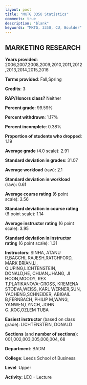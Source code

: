 ```yaml
---
layout: post
title: "MKTG 3350 Statistics"
comments: true
description: "blank"
keywords: "MKTG, 3350, CU, Boulder"
--- 
```

<head>
<script src="https://ajax.googleapis.com/ajax/libs/jquery/2.1.3/jquery.min.js"></script>
<script src="https://dl.dropboxusercontent.com/s/pc42nxpaw1ea4o9/highcharts.js?dl=0"></script>
<!-- <script src="../assets/js/highcharts.js"></script> -->
<style type="text/css">@font-face {
	font-family: "Bebas Neue";
	src: url(https://www.filehosting.org/file/details/544349/BebasNeue%20Regular.otf) format("opentype");
	}
	h1.Bebas { 
		font-family: "Bebas Neue", Verdana, Tahoma;
	}
</style>
</head>
<body>
	<div id="container" style="float: right; width: 45%; height: 88%; margin-left: 2.5%; margin-right: 2.5%;"></div>
	<script language="JavaScript">
		$(document).ready(function() {
		var chart = {type: 'column'};
		var title = {text: 'Grade Distribution'};
		var xAxis = {categories: ['A','B','C','D','F'],crosshair: true};
		var yAxis = {min: 0,title: {text: 'Percentage'}};
		var tooltip = {headerFormat: '<center><b><span style="font-size:20px">{point.key}</span></b></center>',
		               pointFormat: '<td style="padding:0"><b>{point.y:.1f}%</b></td>',
		               footerFormat: '</table>',shared: true,useHTML: true};
		var plotOptions = {column: {pointPadding: 0.0,borderWidth: 0}};  
		var credits = {enabled: false};var series= [{name: 'Percent',data: [22.52,50.97,22.26,3.12,1.14,]}];
		var json = {};
		json.chart = chart;
		json.title = title;
		json.tooltip = tooltip;
		json.xAxis = xAxis;
		json.yAxis = yAxis;  
		json.series = series;
		json.plotOptions = plotOptions;  
		json.credits = credits;
		$('#container').highcharts(json);
	});
	</script>
</body>
			   
## MARKETING RESEARCH

**Years provided**: 2006,2007,2008,2009,2010,2011,2012,2013,2014,2015,2016

**Terms provided**: Fall,Spring

**Credits**: 3

**RAP/Honors class?** Neither

**Percent grade**: 99.59%

**Percent withdrawn**: 1.17%

**Percent incomplete**: 0.38%

**Proportion of students who dropped**: 1.19

**Average grade** (4.0 scale): 2.91

**Standard deviation in grades**: 31.07

**Average workload** (raw): 2.1

**Standard deviation in workload** (raw): 0.61

**Average course rating** (6 point scale): 3.56

**Standard deviation in course rating** (6 point scale): 1.14

**Average instructor rating** (6 point scale): 3.95

**Standard deviation in instructor rating** (6 point scale): 1.31

**Instructors**: SINHA, ATANU R,BAGCHI, RAJESH,RATCHFORD, MARK BRIAN,LI, QIUPING,LICHTENSTEIN, DONALD,HE, CHUAN,JHANG, JI HOON,MOODY, REX T,PLATIKANOVA-GROSS, KREMENA STOEVA,WEISS, KARL WERNER,SUN, YACHENG,SCHNEIDER, ABIGAIL B,FERNBACH, PHILIP M,WANG, YANWEN,LYNCH, JOHN G.,KOC,OZLEM TUBA

**Easiest instructor** (based on class grade): LICHTENSTEIN, DONALD

**Sections** (and **number of sections**): 001,002,003,005,006,004, 68

**Department**: BADM

**College**: Leeds School of Business

**Level**: Upper

**Activity**: LEC - Lecture